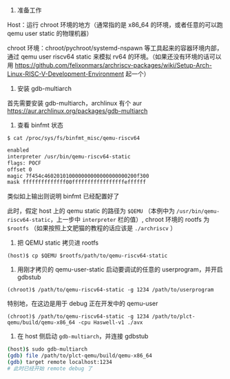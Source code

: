 1. 准备工作

Host：运行 chroot 环境的地方（通常指的是 x86_64 的环境，或者任意的可以跑 qemu user static 的物理机器）

chroot 环境：chroot/pychroot/systemd-nspawn 等工具起来的容器环境内部，通过 qemu user riscv64 static 来模拟 rv64 的环境。（如果还没有环境的话可以用 https://github.com/felixonmars/archriscv-packages/wiki/Setup-Arch-Linux-RISC-V-Development-Environment 起一个）

1. 安装 gdb-multiarch

首先需要安装 gdb-multiarch，archlinux 有个 aur https://aur.archlinux.org/packages/gdb-multiarch

1. 查看 binfmt 状态

`$ cat /proc/sys/fs/binfmt_misc/qemu-riscv64`

```bash
enabled
interpreter /usr/bin/qemu-riscv64-static
flags: POCF
offset 0
magic 7f454c460201010000000000000000000200f300
mask ffffffffffffff00fffffffffffffffffeffffff
```

类似如上输出则说明 binfmt 已经配置好了

此时，假定 host 上的 qemu static 的路径为 `$QEMU` （本例中为 `/usr/bin/qemu-riscv64-static`，上一步中 `interpreter` 栏的值）, chroot 环境的 rootfs 为 `$rootfs` （如果按照上文肥猫的教程的话应该是 `./archriscv` ）

1. 把 QEMU static 拷贝进 rootfs

`(host)$ cp $QEMU $rootfs/path/to/qemu-riscv64-static`

1. 用刚才拷贝的 qemu-user-static 启动要调试的任意的 userprogram，并开启 gdbstub

`(chroot)$ /path/to/qemu-riscv64-static -g 1234 /path/to/userprogram` 

特别地，在这边是用于 debug 正在开发中的 qemu-user

`(chroot)$ /path/to/qemu-riscv64-static -g 1234 /path/to/plct-qemu/build/qemu-x86_64 -cpu Haswell-v1 ./avx` 

1. 在 host 侧启动 `gdb-multiarch`，并连接 gdbstub

```bash
(host)$ sudo gdb-multiarch
(gdb) file /path/to/plct-qemu/build/qemu-x86_64
(gdb) target remote localhost:1234
# 此时已经开始 remote debug 了
```